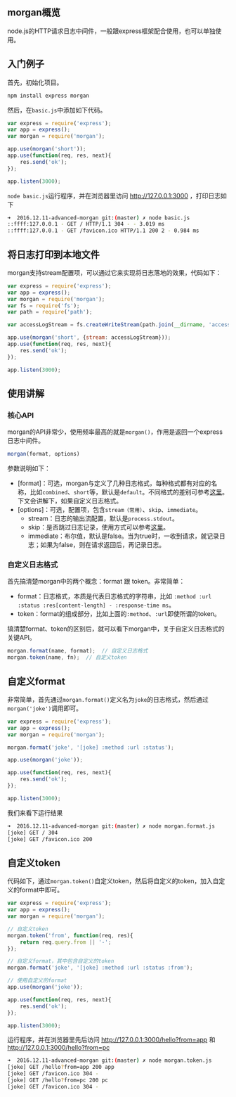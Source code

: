 ## morgan概览

node.js的HTTP请求日志中间件，一般跟express框架配合使用，也可以单独使用。

## 入门例子

首先，初始化项目。

```bash
npm install express morgan
```

然后，在`basic.js`中添加如下代码。

```js
var express = require('express');
var app = express();
var morgan = require('morgan');

app.use(morgan('short'));
app.use(function(req, res, next){
    res.send('ok');
});

app.listen(3000);
```

`node basic.js`运行程序，并在浏览器里访问 http://127.0.0.1:3000 ，打印日志如下

```bash
➜  2016.12.11-advanced-morgan git:(master) ✗ node basic.js
::ffff:127.0.0.1 - GET / HTTP/1.1 304 - - 3.019 ms
::ffff:127.0.0.1 - GET /favicon.ico HTTP/1.1 200 2 - 0.984 ms
```

## 将日志打印到本地文件

morgan支持stream配置项，可以通过它来实现将日志落地的效果，代码如下：

```js
var express = require('express');
var app = express();
var morgan = require('morgan');
var fs = require('fs');
var path = require('path');

var accessLogStream = fs.createWriteStream(path.join(__dirname, 'access.log'), {flags: 'a'});

app.use(morgan('short', {stream: accessLogStream}));
app.use(function(req, res, next){
    res.send('ok');
});

app.listen(3000);
```

## 使用讲解

### 核心API

morgan的API非常少，使用频率最高的就是`morgan()`，作用是返回一个express日志中间件。

```js
morgan(format, options)
```

参数说明如下：

* [format]：可选，morgan与定义了几种日志格式，每种格式都有对应的名称，比如`combined`、`short`等，默认是`default`。不同格式的差别可参考[这里](https://github.com/expressjs/morgan/#predefined-formats)。下文会讲解下，如果自定义日志格式。
* [options]：可选，配置项，包含`stream（常用）`、`skip`、`immediate`。
  * stream：日志的输出流配置，默认是`process.stdout`。
  * skip：是否跳过日志记录，使用方式可以参考[这里](https://github.com/expressjs/morgan/#skip)。
  * immediate：布尔值，默认是false。当为true时，一收到请求，就记录日志；如果为false，则在请求返回后，再记录日志。

### 自定义日志格式

首先搞清楚morgan中的两个概念：format 跟 token。非常简单：

* format：日志格式，本质是代表日志格式的字符串，比如 `:method :url :status :res[content-length] - :response-time ms`。
* token：format的组成部分，比如上面的`:method`、`:url`即使所谓的token。

搞清楚format、token的区别后，就可以看下morgan中，关于自定义日志格式的关键API。

```js
morgan.format(name, format);  // 自定义日志格式
morgan.token(name, fn);  // 自定义token
```

## 自定义format

非常简单，首先通过`morgan.format()`定义名为`joke`的日志格式，然后通过`morgan('joke')`调用即可。

```js
var express = require('express');
var app = express();
var morgan = require('morgan');

morgan.format('joke', '[joke] :method :url :status');

app.use(morgan('joke'));

app.use(function(req, res, next){
    res.send('ok');
});

app.listen(3000);
```

我们来看下运行结果

```bash
➜  2016.12.11-advanced-morgan git:(master) ✗ node morgan.format.js
[joke] GET / 304
[joke] GET /favicon.ico 200
```

## 自定义token

代码如下，通过`morgan.token()`自定义token，然后将自定义的token，加入自定义的format中即可。

```js
var express = require('express');
var app = express();
var morgan = require('morgan');

// 自定义token
morgan.token('from', function(req, res){
    return req.query.from || '-';
});

// 自定义format，其中包含自定义的token
morgan.format('joke', '[joke] :method :url :status :from');

// 使用自定义的format
app.use(morgan('joke'));

app.use(function(req, res, next){
    res.send('ok');
});

app.listen(3000);
```

运行程序，并在浏览器里先后访问 http://127.0.0.1:3000/hello?from=app 和 http://127.0.0.1:3000/hello?from=pc

```bash
➜  2016.12.11-advanced-morgan git:(master) ✗ node morgan.token.js 
[joke] GET /hello?from=app 200 app
[joke] GET /favicon.ico 304 -
[joke] GET /hello?from=pc 200 pc
[joke] GET /favicon.ico 304 -
```